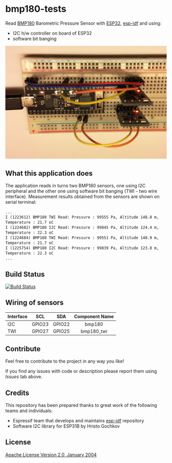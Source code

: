 # bmp180-tests

Read [BMP180](https://www.bosch-sensortec.com/bst/products/all_products/bmp180) Barometric Pressure Sensor with [ESP32](https://espressif.com/en/products/hardware/esp32/overview), [esp-idf](https://github.com/espressif/esp-idf) and using:

* I2C h/w controller on board of ESP32
* software bit banging

![alt text](pictures/esp32-and-two-bmp180.jpg "ESP32 and two BMP180 sensors")


## What this application does

The application reads in turns two BMP180 sensors, one using I2C peripheral and the other one using software bit banging (TWI - two wire interface). Measurement results obtained from the sensors are shown on serial terminal:

```
...
I (1223612) BMP180 TWI Read: Pressure : 99555 Pa, Altitude 148.8 m, Temperature : 21.7 oC
I (1224682) BMP180 I2C Read: Pressure : 99845 Pa, Altitude 124.4 m, Temperature : 22.3 oC
I (1224684) BMP180 TWI Read: Pressure : 99551 Pa, Altitude 148.9 m, Temperature : 21.7 oC
I (1225754) BMP180 I2C Read: Pressure : 99839 Pa, Altitude 123.8 m, Temperature : 22.3 oC
...
```

## Build Status

[![Build Status](https://travis-ci.org/krzychb/bmp180-tests.svg?branch=master)](https://travis-ci.org/krzychb/bmp180-tests)


## Wiring of sensors

| Interface | SCL | SDA | Component Name |
| :--- | :---: | :---: | :---: |
| I2C | GPIO23 | GPIO22 | bmp180 |
| TWI | GPIO27 | GPIO25 | bmp180_twi |


## Contribute

Feel free to contribute to the project in any way you like!

If you find any issues with code or description please report them using *Issues* tab above.


## Credits

This repository has been prepared thanks to great work of the following teams and individuals:

* Espressif team that develops and maintains [esp-idf](https://github.com/espressif/esp-idf)  repository
* Software I2C library for ESP31B by Hristo Gochkov


## License

[Apache License Version 2.0, January 2004](LICENSE)